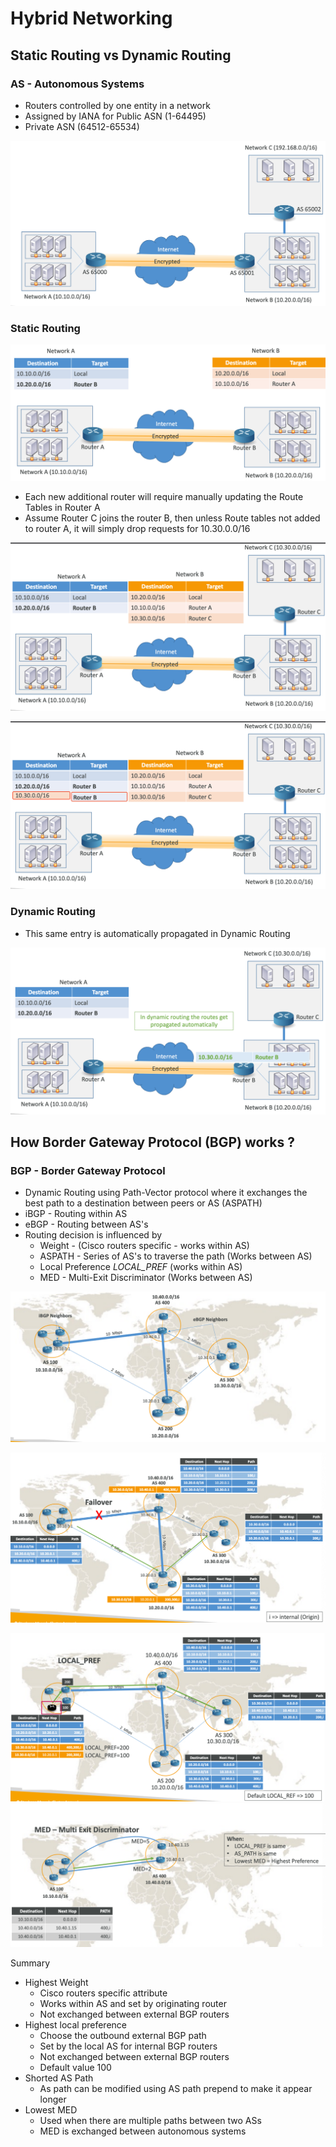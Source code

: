 # Hybrid Networking

## Static Routing vs Dynamic Routing

### AS - Autonomous Systems

- Routers controlled by one entity in a network
- Assigned by IANA for Public ASN (1-64495)
- Private ASN (64512-65534)

![](assets/Pasted%20image%2020251027160909.png)

### Static Routing


![](assets/Pasted%20image%2020251027161044.png)

- Each new additional router will require manually updating the Route Tables in Router A
- Assume Router C joins the router B, then unless Route tables not added to router A, it will simply drop requests for 10.30.0.0/16

![](assets/Pasted%20image%2020251027161412.png)

![](assets/Pasted%20image%2020251027161558.png)

### Dynamic Routing

- This same entry is automatically propagated in Dynamic Routing

![](assets/Pasted%20image%2020251027161640.png)

## How Border Gateway Protocol (BGP) works ?

### BGP - Border Gateway Protocol

- Dynamic Routing using Path-Vector protocol where it exchanges the best path to a destination between peers or AS (ASPATH)
- iBGP - Routing within AS
- eBGP - Routing between AS's
- Routing decision is influenced by
    - Weight - (Cisco routers specific - works within AS)
    - ASPATH - Series of AS's to traverse the path (Works between AS)
    - Local Preference *LOCAL_PREF* (works within AS)
    - MED - Multi-Exit Discriminator (Works between AS)

![](assets/Pasted%20image%2020251027161927.png)

![](assets/Pasted%20image%2020251027162223.png)

![](assets/Pasted%20image%2020251027162243.png)
![](assets/Pasted%20image%2020251027162303.png)

Summary 

- Highest Weight
    - Cisco routers specific attribute
    - Works within AS and set by originating router
    - Not exchanged between external BGP routers
- Highest local preference
    - Choose the outbound external BGP path
    - Set by the local AS for internal BGP routers
    - Not exchanged between external BGP routers
    - Default value 100
- Shorted AS Path
    - As path can be modified using AS path prepend to make it appear longer
- Lowest MED
    - Used when there are multiple paths between two ASs
    - MED is exchanged between autonomous systems


